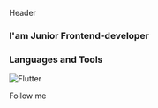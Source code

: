 Header

### I'am Junior Frontend-developer

### Languages and Tools

![Flutter](https://img.shields.io/badge/-Flutter-9cf?style=for-the-badge&logo=Telegram)

Follow me
